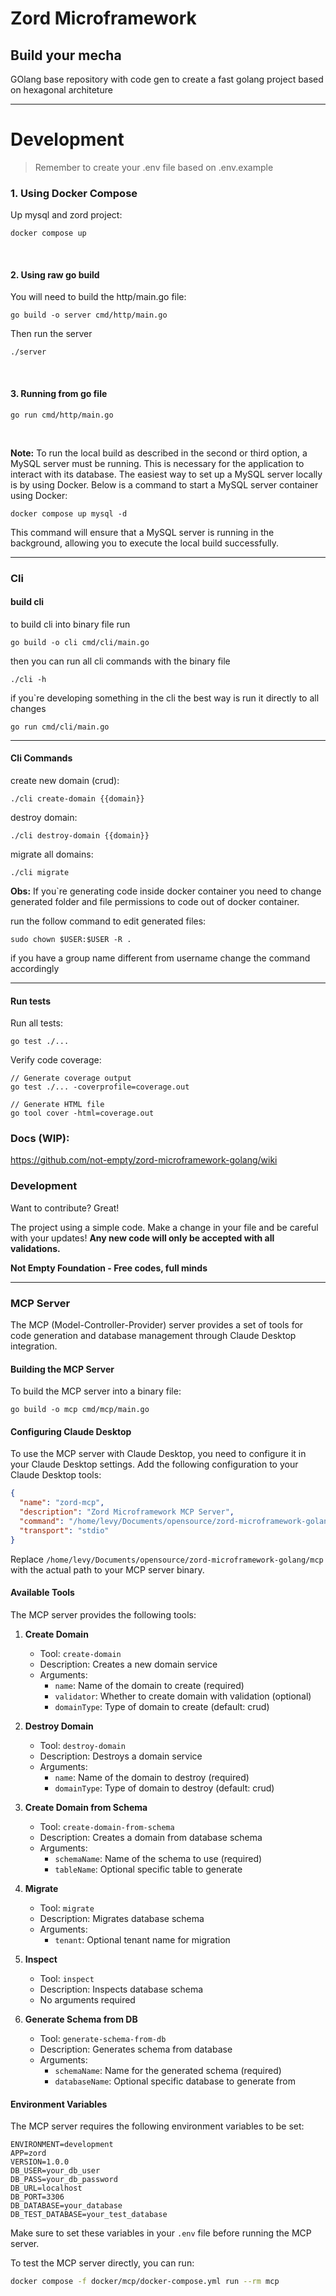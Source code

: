 # Zord Microframework
## Build your mecha

GOlang base repository with code gen to create a fast golang project based on hexagonal architeture

---

# Development
> Remember to create your .env file based on .env.example

### 1. Using Docker Compose
Up mysql and zord project:

``` SHELL
docker compose up
```

<br />

#### 2. Using raw go build

You will need to build the http/main.go file:

``` SHELL
go build -o server cmd/http/main.go
```

Then run the server

``` SHELL
./server
```

<br />

#### 3. Running from go file

``` SHELL
go run cmd/http/main.go
```

<br />

**Note:** To run the local build as described in the second or third option, a MySQL server must be running. This is necessary for the application to interact with its database. The easiest way to set up a MySQL server locally is by using Docker. Below is a command to start a MySQL server container using Docker:

``` SHELL
docker compose up mysql -d
```
This command will ensure that a MySQL server is running in the background, allowing you to execute the local build successfully.

---

### Cli

#### build cli

to build cli into binary file run
``` SHELL
go build -o cli cmd/cli/main.go
```

then you can run all cli commands with the binary file
``` SHELL
./cli -h
```

if you`re developing something in the cli the best way is run it directly to all changes 
``` SHELL
go run cmd/cli/main.go
```

---

#### Cli Commands

create new domain (crud):
``` SHELL
./cli create-domain {{domain}}
```

destroy domain:
``` SHELL
./cli destroy-domain {{domain}}
```

migrate all domains:
``` SHELL
./cli migrate
```

**Obs:** If you`re generating code inside docker container you need to change generated folder and file permissions to code out of docker container.

run the follow command to edit generated files:
``` SHELL
sudo chown $USER:$USER -R .
```

if you have a group name different from username change the command accordingly

---

#### Run tests
Run all tests:
``` SHELL
go test ./...
```

Verify code coverage:
``` SHELL
// Generate coverage output
go test ./... -coverprofile=coverage.out

// Generate HTML file
go tool cover -html=coverage.out
```

### Docs (WIP):
https://github.com/not-empty/zord-microframework-golang/wiki

### Development

Want to contribute? Great!

The project using a simple code.
Make a change in your file and be careful with your updates!
**Any new code will only be accepted with all validations.**


**Not Empty Foundation - Free codes, full minds**

---

### MCP Server

The MCP (Model-Controller-Provider) server provides a set of tools for code generation and database management through Claude Desktop integration.

#### Building the MCP Server

To build the MCP server into a binary file:

``` SHELL
go build -o mcp cmd/mcp/main.go
```

#### Configuring Claude Desktop

To use the MCP server with Claude Desktop, you need to configure it in your Claude Desktop settings. Add the following configuration to your Claude Desktop tools:

```json
{
  "name": "zord-mcp",
  "description": "Zord Microframework MCP Server",
  "command": "/home/levy/Documents/opensource/zord-microframework-golang/mcp",
  "transport": "stdio"
}
```

Replace `/home/levy/Documents/opensource/zord-microframework-golang/mcp` with the actual path to your MCP server binary.

#### Available Tools

The MCP server provides the following tools:

1. **Create Domain**
   - Tool: `create-domain`
   - Description: Creates a new domain service
   - Arguments:
     - `name`: Name of the domain to create (required)
     - `validator`: Whether to create domain with validation (optional)
     - `domainType`: Type of domain to create (default: crud)

2. **Destroy Domain**
   - Tool: `destroy-domain`
   - Description: Destroys a domain service
   - Arguments:
     - `name`: Name of the domain to destroy (required)
     - `domainType`: Type of domain to destroy (default: crud)

3. **Create Domain from Schema**
   - Tool: `create-domain-from-schema`
   - Description: Creates a domain from database schema
   - Arguments:
     - `schemaName`: Name of the schema to use (required)
     - `tableName`: Optional specific table to generate

4. **Migrate**
   - Tool: `migrate`
   - Description: Migrates database schema
   - Arguments:
     - `tenant`: Optional tenant name for migration

5. **Inspect**
   - Tool: `inspect`
   - Description: Inspects database schema
   - No arguments required

6. **Generate Schema from DB**
   - Tool: `generate-schema-from-db`
   - Description: Generates schema from database
   - Arguments:
     - `schemaName`: Name for the generated schema (required)
     - `databaseName`: Optional specific database to generate from

#### Environment Variables

The MCP server requires the following environment variables to be set:

```env
ENVIRONMENT=development
APP=zord
VERSION=1.0.0
DB_USER=your_db_user
DB_PASS=your_db_password
DB_URL=localhost
DB_PORT=3306
DB_DATABASE=your_database
DB_TEST_DATABASE=your_test_database
```

Make sure to set these variables in your `.env` file before running the MCP server.

To test the MCP server directly, you can run:
```sh
docker compose -f docker/mcp/docker-compose.yml run --rm mcp
```